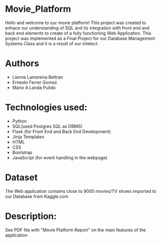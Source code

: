 # Movie_Platform
Hello and welcome to our movie platform!
This project was created to enhace our understanding of SQL and its integration with front end and back end elements to create of a fully functioning  Web Application. This project was implemented as a Final Project for our Database Management Systems Class and it is a result of our intelect. 

# Authors
- Lianne Lamorena Beltran
- Ernesto Ferrer Gomez
- Mario A Landa Pulido

# Technologies used:
- Python
- SQL(used Postgres SQL as DBMS)
- Flask (for Front End and Back End Development)
- Jinja Templates
- HTML
- CSS
- Bootstrap
- JavaScript (for event handling in the webpage)

# Dataset
The Web application contains close to 9000 movies/TV shows imported to our Database from Kaggle.com

# Description:
See PDF file with "Movie Platform Report" on the main features of the application

